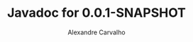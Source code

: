 ---
title: Javadoc for 0.0.1-SNAPSHOT
author: Alexandre Carvalho
menu_title: 0.0.1-SNAPSHOT
category: javadoc_docs
layout: iframe
iframe_url: /docs/0.0.1-SNAPSHOT/site/apidocs/overview-summary.html
order: 1
---